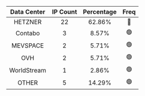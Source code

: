 | Data Center | IP Count | Percentage | Freq |
|:------------:|:--------:|:-----------:|:-----:|
| HETZNER | 22 | 62.86% | 🔴 |
| Contabo | 3 | 8.57% | 🟢 |
| MEVSPACE | 2 | 5.71% | 🟢 |
| OVH | 2 | 5.71% | 🟢 |
| WorldStream | 1 | 2.86% | 🟢 |
| OTHER | 5 | 14.29% | 🟢 |